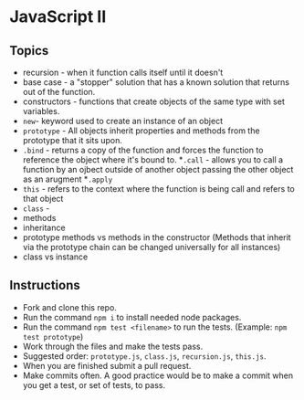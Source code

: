 # JavaScript II

## Topics

* recursion - when it function calls itself until it doesn't
* base case - a "stopper" solution that has a known solution that returns out of the function.
* constructors - functions that create objects of the same type with set variables.
* `new`- keyword used to create an instance of an object
* `prototype` - All objects inherit properties and methods from the prototype that it sits upon.
* `.bind` - returns a copy of the function and forces the function to reference the object where it's bound to.
*`.call` - allows you to call a function by an ojbect outside of another object passing the other object as an arugment
*`.apply`
* `this` - refers to the context where the function is being call and refers to that object
* `class` - 
* methods
* inheritance
* prototype methods vs methods in the constructor (Methods that inherit via the prototype chain can be changed universally for all instances)
* class vs instance


## Instructions

* Fork and clone this repo.
* Run the command `npm i` to install needed node packages.
* Run the command `npm test <filename>` to run the tests. (Example: `npm test prototype`)
* Work through the files and make the tests pass.
* Suggested order: `prototype.js`, `class.js`, `recursion.js`, `this.js`.
* When you are finished submit a pull request.
* Make commits often.  A good practice would be to make a commit when you get a test, or set of tests, to pass.
